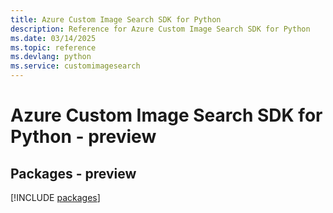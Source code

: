 ```yaml
---
title: Azure Custom Image Search SDK for Python
description: Reference for Azure Custom Image Search SDK for Python
ms.date: 03/14/2025
ms.topic: reference
ms.devlang: python
ms.service: customimagesearch
---
```

# Azure Custom Image Search SDK for Python - preview
## Packages - preview
[!INCLUDE [packages](custom-image-search-index.md)]